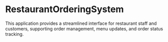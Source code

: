 # RestaurantOrderingSystem
This application provides a streamlined interface for restaurant staff and customers, supporting order management, menu updates, and order status tracking.

